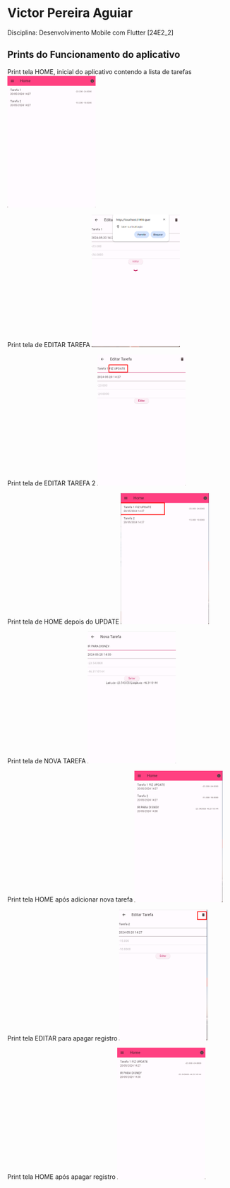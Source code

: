 # Victor Pereira Aguiar

Disciplina: Desenvolvimento Mobile com Flutter [24E2_2]

## Prints do Funcionamento do aplicativo

Print tela HOME, inicial do aplicativo contendo a lista de tarefas
<img src="fotosreadme/Telalisttarefas.png" alt="Lista de Tarefas" style="width:200px;heigth:200px">

Print tela de EDITAR TAREFA
<img src="fotosreadme/telaeditartarefa.png" alt="Editar Tarefas" style="width:200px;heigth:200px">

Print tela de EDITAR TAREFA 2
<img src="fotosreadme/telaeditartarefas2.png" alt="Editar Tarefas 2" style="width:200px;heigth:200px">

Print tela de HOME depois do UPDATE
<img src="fotosreadme/Screenshot_4.png" alt="Home após Update" style="width:200px;heigth:200px">

Print tela de NOVA TAREFA
<img src="fotosreadme/telanovatarefa.png" alt="Nova Tarefas" style="width:200px;heigth:200px">

Print tela HOME após adicionar nova tarefa
<img src="fotosreadme/Screenshot_5.png" alt="Home após Save" style="width:200px;heigth:200px">

Print tela EDITAR para apagar registro
<img src="fotosreadme/telaeditar_apagartarefa.png" alt="Tela de editar botao delete" style="width:200px;heigth:200px">

Print tela HOME após apagar registro
<img src="fotosreadme/tarefaapagada.png" alt="Tela Home após delete" style="width:200px;heigth:200px">
